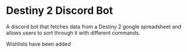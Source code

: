 # Destiny 2 Discord Bot
A discord bot that fetches data from a Destiny 2 google spreadsheet and allows users to sort through it with different commands.

Wishlists have been added
